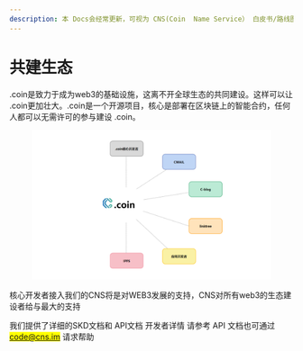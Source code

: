 ```yaml
---
description: 本 Docs会经常更新，可视为 CNS(Coin  Name Service） 白皮书/路线图。
---
```


# 共建生态

.coin是致力于成为web3的基础设施，这离不开全球生态的共同建设。这样可以让 .coin更加壮大。.coin是一个开源项目，核心是部署在区块链上的智能合约，任何人都可以无需许可的参与建设 .coin。​

<figure><img src="../.gitbook/assets/360截图17690620070861.png" alt=""><figcaption></figcaption></figure>

核心开发者接入我们的CNS将是对WEB3发展的支持，CNS对所有web3的生态建设者给与最大的支持

我们提供了详细的SKD文档和 API文档 开发者详情 请参考 API 文档也可通过<mark style="color:blue;">code@cns.im</mark> 请求帮助

